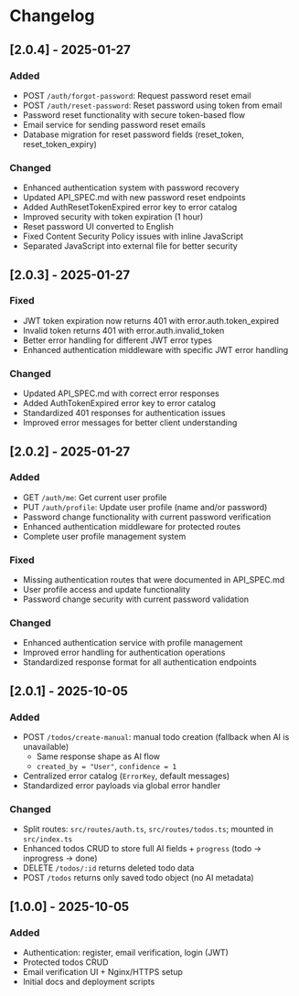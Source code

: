 # Changelog

## [2.0.4] - 2025-01-27
### Added
- POST `/auth/forgot-password`: Request password reset email
- POST `/auth/reset-password`: Reset password using token from email
- Password reset functionality with secure token-based flow
- Email service for sending password reset emails
- Database migration for reset password fields (reset_token, reset_token_expiry)

### Changed
- Enhanced authentication system with password recovery
- Updated API_SPEC.md with new password reset endpoints
- Added AuthResetTokenExpired error key to error catalog
- Improved security with token expiration (1 hour)
- Reset password UI converted to English
- Fixed Content Security Policy issues with inline JavaScript
- Separated JavaScript into external file for better security

## [2.0.3] - 2025-01-27
### Fixed
- JWT token expiration now returns 401 with error.auth.token_expired
- Invalid token returns 401 with error.auth.invalid_token
- Better error handling for different JWT error types
- Enhanced authentication middleware with specific JWT error handling

### Changed
- Updated API_SPEC.md with correct error responses
- Added AuthTokenExpired error key to error catalog
- Standardized 401 responses for authentication issues
- Improved error messages for better client understanding

## [2.0.2] - 2025-01-27
### Added
- GET `/auth/me`: Get current user profile
- PUT `/auth/profile`: Update user profile (name and/or password)
- Password change functionality with current password verification
- Enhanced authentication middleware for protected routes
- Complete user profile management system

### Fixed
- Missing authentication routes that were documented in API_SPEC.md
- User profile access and update functionality
- Password change security with current password validation

### Changed
- Enhanced authentication service with profile management
- Improved error handling for authentication operations
- Standardized response format for all authentication endpoints

## [2.0.1] - 2025-10-05
### Added
- POST `/todos/create-manual`: manual todo creation (fallback when AI is unavailable)
  - Same response shape as AI flow
  - `created_by = "User"`, `confidence = 1`
- Centralized error catalog (`ErrorKey`, default messages)
- Standardized error payloads via global error handler

### Changed
- Split routes: `src/routes/auth.ts`, `src/routes/todos.ts`; mounted in `src/index.ts`
- Enhanced todos CRUD to store full AI fields + `progress` (todo → inprogress → done)
- DELETE `/todos/:id` returns deleted todo data
- POST `/todos` returns only saved todo object (no AI metadata)

## [1.0.0] - 2025-10-05
### Added
- Authentication: register, email verification, login (JWT)
- Protected todos CRUD
- Email verification UI + Nginx/HTTPS setup
- Initial docs and deployment scripts
